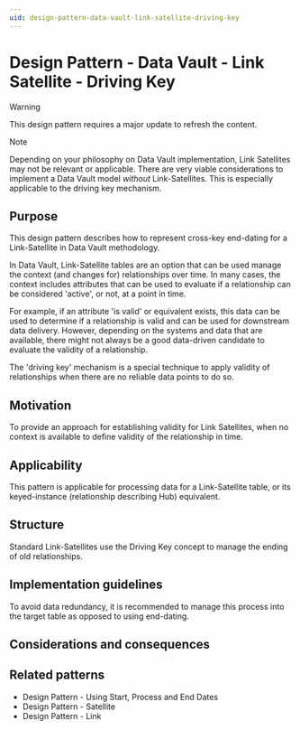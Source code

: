 ```yaml
---
uid: design-pattern-data-vault-link-satellite-driving-key
---
```


# Design Pattern - Data Vault - Link Satellite - Driving Key

> [!WARNING]
> This design pattern requires a major update to refresh the content.

> [!NOTE]
> Depending on your philosophy on Data Vault implementation, Link Satellites may not be relevant or applicable.
> There are very viable considerations to implement a Data Vault model *without* Link-Satellites.
> This is especially applicable to the driving key mechanism.

## Purpose

This design pattern describes how to represent cross-key end-dating for a Link-Satellite in Data Vault methodology.

In Data Vault, Link-Satellite tables are an option that can be used manage the context (and changes for) relationships over time. In many cases, the context includes attributes that can be used to evaluate if a relationship can be considered 'active', or not, at a point in time.

For example, if an attribute 'is valid' or equivalent exists, this data can be used to determine if a relationship is valid and can be used for downstream data delivery. However, depending on the systems and data that are available, there might not always be a good data-driven candidate to evaluate the validity of a relationship.

The 'driving key' mechanism is a special technique to apply validity of relationships when there are no reliable data points to do so.

## Motivation

To provide an approach for establishing validity for Link Satellites, when no context is available to define validity of the relationship in time.

## Applicability

This pattern is applicable for processing data for a Link-Satellite table, or its keyed-instance (relationship describing Hub) equivalent.

## Structure

Standard Link-Satellites use the Driving Key concept to manage the ending of old relationships.

## Implementation guidelines

To avoid data redundancy, it is recommended to manage this process into the target table as opposed to using end-dating.

## Considerations and consequences

## Related patterns

* Design Pattern - Using Start, Process and End Dates
* Design Pattern - Satellite
* Design Pattern - Link
